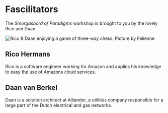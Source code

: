 # Fascilitators
The _Smorgasbord of Paradigms_ workshop is brought to you by the lovely Rico
and Daan.

![Rico & Daan enjoying a game of three-way chess; Picture by Felienne](https://fifth-postulate.nl/image/rico-daan.jpeg)

## Rico Hermans
Rico is a software engineer working for Amazon and applies his knowledge to
easy the use of Amazons cloud services.

## Daan van Berkel
Daan is a solution architect at Alliander, a utilities company responsible for
a large part of the Dutch electrical and gas networks.
